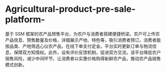 # Agricultural-product-pre-sale-platform-
基于 SSM 框架的农产品预售平台，为农户与消费者搭建便捷桥梁。农户可上传农产品信息、预售数量及价格，详细展示产地、特色等，吸引消费者预订。消费者能按品类、产地筛选心仪农产品，在线下单支付定金。平台实时更新订单与物流信息，保障双方知情权。此外，设有评价反馈机制，促进双方交流。该平台降低农户销售风险，减少中间环节，让消费者以实惠价格购得新鲜农产品，推动农产品销售模式创新。 
